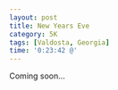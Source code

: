 ```yaml
---
layout: post
title: New Years Eve
category: 5K
tags: [Valdosta, Georgia]
time: '0:23:42 @'
---
```

Coming soon...